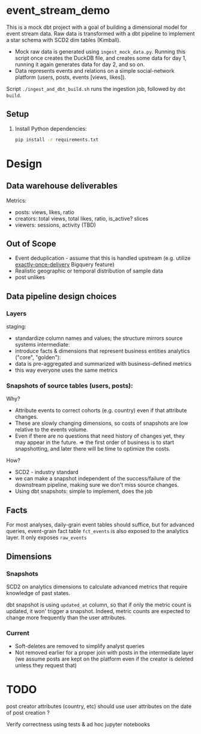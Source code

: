# event_stream_demo

This is a mock dbt project with a goal of building a dimensional model for event stream data.
Raw data is transformed with a dbt pipeline to implement a star schema with SCD2 dim tables (Kimball).

- Mock raw data is generated using `ingest_mock_data.py`. 
  Running this script once creates the DuckDB file, and creates some data for day 1, 
  running it again generates data for day 2, and so on.
- Data represents events and relations on a simple social-network platform (users, posts, events [views, likes]).


Script `./ingest_and_dbt_build.sh` runs the ingestion job, followed by `dbt build`.

## Setup

1. Install Python dependencies:
   ```bash
   pip install -r requirements.txt
   ```



# Design
## Data warehouse deliverables

Metrics:
- posts: views, likes, ratio
- creators: total views, total likes, ratio, is_active? slices
- viewers: sessions, activity (TBD)

## Out of Scope

- Event deduplication - assume that this is handled upstream
(e.g. utilize [exactly-once-delivery](https://cloud.google.com/pubsub/docs/exactly-once-delivery) Bigquery feature)
- Realistic geographic or temporal distribution of sample data
- post unlikes

## Data pipeline design choices

### Layers

staging:
- standardize column names and values; the structure mirrors source systems
intermediate:
-  introduce facts & dimensions that represent business entities
analytics ("core", "golden"):
- data is pre-aggregated and summarized with business-defined metrics 
- this way everyone uses the same metrics

### Snapshots of source tables (users, posts):

Why?
- Attribute events to correct cohorts (e.g. country) even if that attribute changes.
- These are slowly changing dimensions, so costs of snapshots are low relative to the events volume.
- Even if there are no questions that need history of changes yet, they may appear in the future. 
  => the first order of business is to start snapshotting, and later there will be time to optimize the costs.

How?
- SCD2 - industry standard
- we can make a snapshot independent of the success/failure of the downstream pipeline, making sure we don't miss source changes.
- Using dbt snapshots: simple to implement, does the job


## Facts

For most analyses, daily-grain event tables should suffice, but 
for advanced queries, event-grain fact table `fct_events` is also exposed to the analytics layer.
It only exposes `raw_events` 

## Dimensions 

### Snapshots

SCD2 on analytics dimensions to calculate advanced metrics that require knowledge of past states.

dbt snapshot is using `updated_at` column, so that if only the metric count is updated,
it won' trigger a snapshot.
Indeed, metric counts are expected to change more frequently than the user attributes.


### Current

- Soft-deletes are removed to simplify analyst queries
- Not removed earlier for a proper join with posts in the intermediate layer
  (we assume posts are kept on the platform even if the creator is deleted unless they request that)
 
# TODO

post creator attributes (country, etc) should use user attributes on the date of post creation ?

Verify correctness using tests & ad hoc jupyter notebooks
